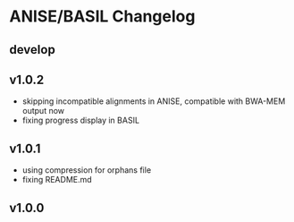 # ANISE/BASIL Changelog

## develop

## v1.0.2

* skipping incompatible alignments in ANISE, compatible with BWA-MEM output
  now
* fixing progress display in BASIL

## v1.0.1

* using compression for orphans file
* fixing README.md

## v1.0.0
